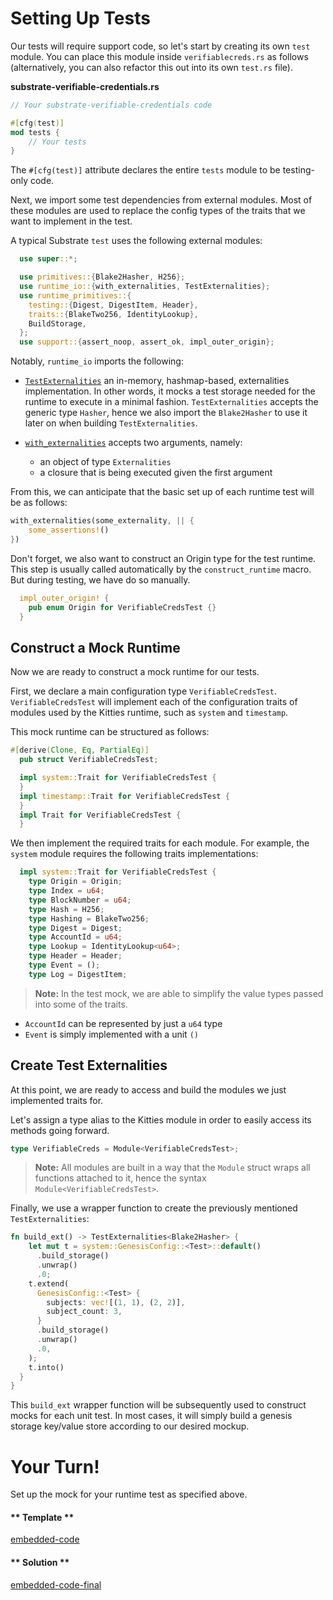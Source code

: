 Setting Up Tests
===

Our tests will require support code, so let's start by creating its own `test` module.
You can place this module inside `verifiablecreds.rs` as follows (alternatively, you can also refactor this out into its own `test.rs` file).

**substrate-verifiable-credentials<span>.</span>rs**
```rust
// Your substrate-verifiable-credentials code 

#[cfg(test)]
mod tests {
	// Your tests
}
```
The `#[cfg(test)]` attribute declares the entire `tests` module to be testing-only code.

Next, we import some test dependencies from external modules. Most of these modules are used to replace the config types of the traits that we want to implement in the test. 

A typical Substrate `test` uses the following external modules:

```rust
  use super::*;

  use primitives::{Blake2Hasher, H256};
  use runtime_io::{with_externalities, TestExternalities};
  use runtime_primitives::{
    testing::{Digest, DigestItem, Header},
    traits::{BlakeTwo256, IdentityLookup},
    BuildStorage,
  };
  use support::{assert_noop, assert_ok, impl_outer_origin};
```

Notably, `runtime_io` imports the following:

- [`TestExternalities`](https://crates.parity.io/sr_io/struct.TestExternalities.html) an in-memory, hashmap-based, externalities implementation. In other words, it mocks a test storage needed for the runtime to execute in a minimal fashion. `TestExternalities` accepts the generic type `Hasher`, hence we also import the `Blake2Hasher` to use it later on when building `TestExternalities`.

- [`with_externalities`](https://crates.parity.io/sr_io/fn.with_externalities.html) accepts two arguments, namely:
  - an object of type `Externalities`
  - a closure that is being executed given the first argument

From this, we can anticipate that the basic set up of each runtime test will be as follows:

```rust
with_externalities(some_externality, || {
	some_assertions!()
})
```

Don't forget, we also want to construct an Origin type for the test runtime. This step is usually called automatically by the `construct_runtime` macro. But during testing, we have do so manually.

```rust
  impl_outer_origin! {
    pub enum Origin for VerifiableCredsTest {}
  }
```

## Construct a Mock Runtime

Now we are ready to construct a mock runtime for our tests. 

First, we declare a main configuration type `VerifiableCredsTest`. `VerifiableCredsTest` will implement each of the configuration traits of modules used by the Kitties runtime, such as `system` and `timestamp`.

This mock runtime can be structured as follows:

```rust
#[derive(Clone, Eq, PartialEq)]
  pub struct VerifiableCredsTest;

  impl system::Trait for VerifiableCredsTest {
  }
  impl timestamp::Trait for VerifiableCredsTest {
  }
  impl Trait for VerifiableCredsTest {
  }
```

We then implement the required traits for each module. For example, the `system` module requires the following traits implementations:

```rust
  impl system::Trait for VerifiableCredsTest {
    type Origin = Origin;
    type Index = u64;
    type BlockNumber = u64;
    type Hash = H256;
    type Hashing = BlakeTwo256;
    type Digest = Digest;
    type AccountId = u64;
    type Lookup = IdentityLookup<u64>;
    type Header = Header;
    type Event = ();
    type Log = DigestItem;
```

> **Note:** In the test mock, we are able to simplify the value types passed into some of the traits. 
- `AccountId` can be represented by just a `u64` type
- `Event` is simply implemented with a unit `()`

## Create Test Externalities

At this point, we are ready to access and build the modules we just implemented traits for.

Let's assign a type alias to the Kitties module in order to easily access its methods going forward.

```rust
type VerifiableCreds = Module<VerifiableCredsTest>;
```

> **Note:** All modules are built in a way that the `Module` struct wraps all functions attached to it, hence the syntax `Module<VerifiableCredsTest>`.

Finally, we use a wrapper function to create the previously mentioned `TestExternalities`:

```rust
fn build_ext() -> TestExternalities<Blake2Hasher> {
	let mut t = system::GenesisConfig::<Test>::default()
      .build_storage()
      .unwrap()
      .0;
    t.extend(
      GenesisConfig::<Test> {
        subjects: vec![(1, 1), (2, 2)],
        subject_count: 3,
      }
      .build_storage()
      .unwrap()
      .0,
    );
    t.into()
  }
}
```

This `build_ext` wrapper function will be subsequently used to construct mocks for each unit test. In most cases, it will simply build a genesis storage key/value store according to our desired mockup.

# Your Turn!

Set up the mock for your runtime test as specified above.

<!-- tabs:start -->

#### ** Template **

[embedded-code](../assets/5.1-template.rs ':include :type=code embed-template')

#### ** Solution **

[embedded-code-final](../assets/5.1-finished-code.rs ':include :type=code embed-final')

<!-- tabs:end -->
